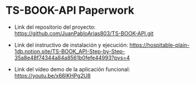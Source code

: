 # TS-BOOK-API Paperwork

- Link del repositorio del proyecto: https://github.com/JuanPabloArias803/TS-BOOK-API.git

- Link del instructivo de instalación y ejecución: https://hospitable-plain-1db.notion.site/TS-BOOK_API-Step-by-Step-35a8e48f74344a84a8561b0fefe44993?pvs=4

- Link del vídeo demo de la aplicación funcional: https://youtu.be/x66lKHPg2U8

